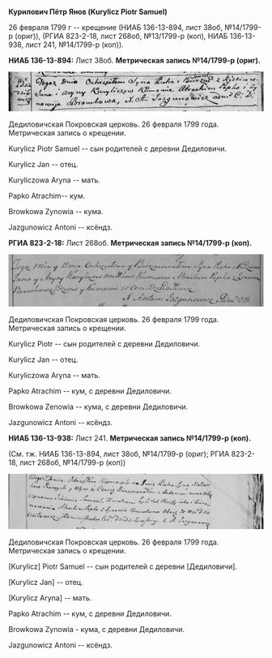**Курилович Пётр Янов (Kurylicz Piotr Samuel)**

26 февраля 1799 г -- крещение (НИАБ 136-13-894, лист 38об, №14/1799-р
(ориг)), (РГИА 823-2-18, лист 268об, №13/1799-р (коп), НИАБ 136-13-938,
лист 241, №14/1799-р (коп)).

**НИАБ 136-13-894:** Лист 38об. **Метрическая запись №14/1799-р
(ориг).**

![](./media/e93b68d7be47c1de0f9d802c04b7d87a18fecbbc.png)

Дедиловичская Покровская церковь. 26 февраля 1799 года. Метрическая
запись о крещении.

Kurylicz Piotr Samuel -- сын родителей с деревни Дедиловичи.

Kurylicz Jan -- отец.

Kuryliczowa Aryna -- мать.

Papko Atrachim-- кум.

Browkowa Zynowia -- кума.

Jazgunowicz Antoni -- ксёндз.

**РГИА 823-2-18:** Лист 268об. **Метрическая запись №14/1799-р (коп).**

![](./media/049ad45453f707fd7ef0df5cb580eeee62931e49.png)

Дедиловичская Покровская церковь. 26 февраля 1799 года. Метрическая
запись о крещении.

Kurylicz Piotr -- сын родителей с деревни Дедиловичи.

Kurylicz Jan -- отец.

Kuryliczowa Aryna -- мать.

Papko Atrachim -- кум, с деревни Дедиловичи.

Browkowa Zenowia -- кума, с деревни Дедиловичи.

Jazgunowicz Antoni -- ксёндз.

**НИАБ 136-13-938:** Лист 241. **Метрическая запись №14/1799-р (коп).**

(См. тж. НИАБ 136-13-894, лист 38об, №14/1799-р (ориг); РГИА 823-2-18,
лист 268об, №14/1799-р (коп))

![](./media/042527a77c51c28fd23501335c8d433652eb7cd9.png)

Дедиловичская Покровская церковь. 26 февраля 1799 года. Метрическая
запись о крещении.

\[Kurylicz\] Piotr Samuel -- сын родителей с деревни \[Дедиловичи\].

\[Kurylicz Jan\] -- отец.

\[Kurylicz Aryna\] -- мать.

Papko Atrachim -- кум, с деревни Дедиловичи.

Browkowa Zynowia - кума, с деревни Дедиловичи.

Jazgunowicz Antoni -- ксёндз.
